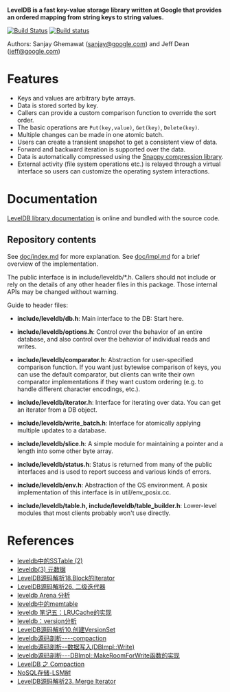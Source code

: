 **LevelDB is a fast key-value storage library written at Google that provides an ordered mapping from string keys to string values.**

[![Build Status](https://travis-ci.org/google/leveldb.svg?branch=master)](https://travis-ci.org/google/leveldb)
[![Build status](https://ci.appveyor.com/api/projects/status/g2j5j4rfkda6eyw5/branch/master?svg=true)](https://ci.appveyor.com/project/pwnall/leveldb)

Authors: Sanjay Ghemawat (sanjay@google.com) and Jeff Dean (jeff@google.com)

# Features

  * Keys and values are arbitrary byte arrays.
  * Data is stored sorted by key.
  * Callers can provide a custom comparison function to override the sort order.
  * The basic operations are `Put(key,value)`, `Get(key)`, `Delete(key)`.
  * Multiple changes can be made in one atomic batch.
  * Users can create a transient snapshot to get a consistent view of data.
  * Forward and backward iteration is supported over the data.
  * Data is automatically compressed using the [Snappy compression library](http://google.github.io/snappy/).
  * External activity (file system operations etc.) is relayed through a virtual interface so users can customize the operating system interactions.

# Documentation

  [LevelDB library documentation](https://github.com/google/leveldb/blob/master/doc/index.md) is online and bundled with the source code.


## Repository contents

See [doc/index.md](doc/index.md) for more explanation. See
[doc/impl.md](doc/impl.md) for a brief overview of the implementation.

The public interface is in include/leveldb/*.h.  Callers should not include or
rely on the details of any other header files in this package.  Those
internal APIs may be changed without warning.

Guide to header files:

* **include/leveldb/db.h**: Main interface to the DB: Start here.

* **include/leveldb/options.h**: Control over the behavior of an entire database,
and also control over the behavior of individual reads and writes.

* **include/leveldb/comparator.h**: Abstraction for user-specified comparison function.
If you want just bytewise comparison of keys, you can use the default
comparator, but clients can write their own comparator implementations if they
want custom ordering (e.g. to handle different character encodings, etc.).

* **include/leveldb/iterator.h**: Interface for iterating over data. You can get
an iterator from a DB object.

* **include/leveldb/write_batch.h**: Interface for atomically applying multiple
updates to a database.

* **include/leveldb/slice.h**: A simple module for maintaining a pointer and a
length into some other byte array.

* **include/leveldb/status.h**: Status is returned from many of the public interfaces
and is used to report success and various kinds of errors.

* **include/leveldb/env.h**:
Abstraction of the OS environment.  A posix implementation of this interface is
in util/env_posix.cc.

* **include/leveldb/table.h, include/leveldb/table_builder.h**: Lower-level modules that most
clients probably won't use directly.

# References
- [leveldb中的SSTable (2)](https://bean-li.github.io/leveldb-sstable-index-block/)
- [leveldb(3) 元数据](https://www.jianshu.com/p/f3ebe211e171)
- [LevelDB源码解析18.Block的Iterator](https://zhuanlan.zhihu.com/p/45217164)
- [LevelDB源码解析26. 二级迭代器](https://zhuanlan.zhihu.com/p/45829937)
- [leveldb Arena 分析](https://www.jianshu.com/p/f5eebf44dec9)
- [leveldb中的memtable](https://bean-li.github.io/leveldb-memtable/)
- [leveldb 笔记五：LRUCache的实现](http://kaiyuan.me/2017/06/12/leveldb-05/)
- [leveldb：version分析](https://blog.csdn.net/weixin_36145588/article/details/77984142)
- [LevelDB源码解析10.创建VersionSet](https://zhuanlan.zhihu.com/p/35275467)
- [leveldb源码剖析----compaction](https://blog.csdn.net/Swartz2015/article/details/67633724)
- [leveldb源码剖析--数据写入(DBImpl::Write)](https://blog.csdn.net/Swartz2015/article/details/66970885)
- [leveldb源码剖析---DBImpl::MakeRoomForWrite函数的实现](https://blog.csdn.net/Swartz2015/article/details/66972106)
- [LevelDB 之 Compaction](https://zhuanlan.zhihu.com/p/46718964)
- [NoSQL存储-LSM树](https://juejin.im/post/5bbbf7615188255c59672125)
- [LevelDB源码解析23. Merge Iterator](https://zhuanlan.zhihu.com/p/45661955)